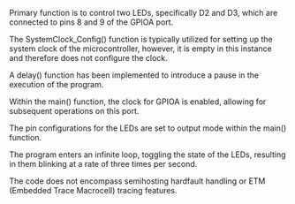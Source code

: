 Primary function is to control two LEDs, specifically D2 and D3, which are connected to pins 8 and 9 of the GPIOA port.

The SystemClock_Config() function is typically utilized for setting up the system clock of the microcontroller, however, it is empty in this instance and therefore does not configure the clock.

A delay() function has been implemented to introduce a pause in the execution of the program.

Within the main() function, the clock for GPIOA is enabled, allowing for subsequent operations on this port.

The pin configurations for the LEDs are set to output mode within the main() function.

The program enters an infinite loop, toggling the state of the LEDs, resulting in them blinking at a rate of three times per second.

The code does not encompass semihosting hardfault handling or ETM (Embedded Trace Macrocell) tracing features.